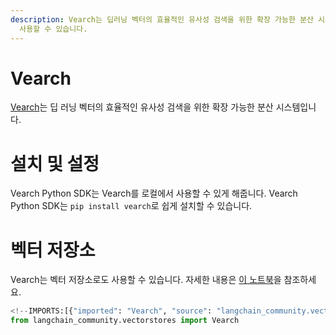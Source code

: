 ```yaml
---
description: Vearch는 딥러닝 벡터의 효율적인 유사성 검색을 위한 확장 가능한 분산 시스템입니다. Python SDK를 통해 쉽게 설치하고
  사용할 수 있습니다.
---
```


# Vearch

[Vearch](https://github.com/vearch/vearch)는 딥 러닝 벡터의 효율적인 유사성 검색을 위한 확장 가능한 분산 시스템입니다.

# 설치 및 설정

Vearch Python SDK는 Vearch를 로컬에서 사용할 수 있게 해줍니다. Vearch Python SDK는 `pip install vearch`로 쉽게 설치할 수 있습니다.

# 벡터 저장소

Vearch는 벡터 저장소로도 사용할 수 있습니다. 자세한 내용은 [이 노트북](/docs/integrations/vectorstores/vearch)을 참조하세요.

```python
<!--IMPORTS:[{"imported": "Vearch", "source": "langchain_community.vectorstores", "docs": "https://api.python.langchain.com/en/latest/vectorstores/langchain_community.vectorstores.vearch.Vearch.html", "title": "Vearch"}]-->
from langchain_community.vectorstores import Vearch
```